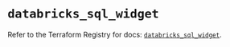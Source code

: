# `databricks_sql_widget`

Refer to the Terraform Registry for docs: [`databricks_sql_widget`](https://registry.terraform.io/providers/databricks/databricks/1.66.0/docs/resources/sql_widget).
